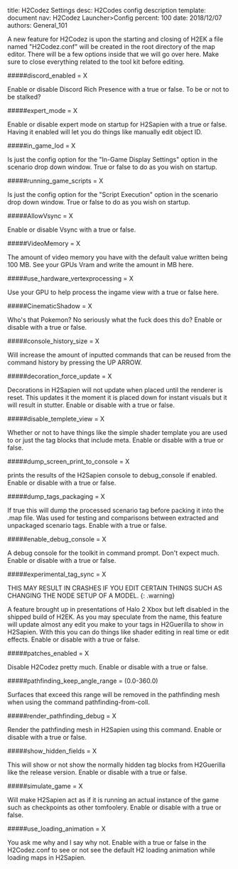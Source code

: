 title:      H2Codez Settings
desc:       H2Codes config description
template:   document
nav:        H2Codez Launcher>Config
percent:    100
date:       2018/12/07
authors:    General_101

A new feature for H2Codez is upon the starting and closing of H2EK a file named "H2Codez.conf" will be created in the root directory of the map editor.
There will be a few options inside that we will go over here. Make sure to close everything related to the tool kit before editing.
 
#####discord_enabled = X

Enable or disable Discord Rich Presence with a true or false. To be or not to be stalked?
 
#####expert_mode = X

Enable or disable expert mode on startup for H2Sapien with a true or false. Having it enabled will let you do things like manually edit object ID.
 
#####in_game_lod = X

Is just the config option for the "In-Game Display Settings" option in the scenario drop down window. True or false to do as you wish on startup.
 
#####running_game_scripts = X

Is just the config option for the "Script Execution" option in the scenario drop down window. True or false to do as you wish on startup.
 
#####AllowVsync = X

Enable or disable Vsync with a true or false.
 
#####VideoMemory = X

The amount of video memory you have with the default value written being 100 MB. See your GPUs Vram and write the amount in MB here.
 
#####use_hardware_vertexprocessing = X

Use your GPU to help process the ingame view with a true or false here.
 
#####CinematicShadow = X

Who's that Pokemon? No seriously what the fuck does this do? Enable or disable with a true or false.
 
#####console_history_size = X

Will increase the amount of inputted commands that can be reused from the command history by pressing the UP ARROW.
 
#####decoration_force_update = X

Decorations in H2Sapien will not update when placed until the renderer is reset. This updates it the moment it is placed down for instant visuals but it will result in stutter. Enable or disable with a true or false.
 
#####disable_templete_view = X

Whether or not to have things like the simple shader template you are used to or just the tag blocks that include meta. Enable or disable with a true or false.
 
#####dump_screen_print_to_console = X

prints the results of the H2Sapien console to debug_console if enabled. Enable or disable with a true or false.
 
#####dump_tags_packaging = X

If true this will dump the processed scenario tag before packing it into the .map file. Was used for testing and comparisons between extracted and unpackaged scenario tags. Enable with a true or false.
 
#####enable_debug_console = X

A debug console for the toolkit in command prompt. Don't expect much. Enable or disable with a true or false.
 
#####experimental_tag_sync = X

THIS MAY RESULT IN CRASHES IF YOU EDIT CERTAIN THINGS SUCH AS CHANGING THE NODE SETUP OF A MODEL.
{: .warning}

A feature brought up in presentations of Halo 2 Xbox but left disabled in the shipped build of H2EK. As you may speculate from the name, this feature will update almost any edit you make to your tags in H2Guerilla to show in H2Sapien.
With this you can do things like shader editing in real time or edit effects. Enable or disable with a true or false.
 
#####patches_enabled = X

Disable H2Codez pretty much. Enable or disable with a true or false.
 
#####pathfinding_keep_angle_range = (0.0-360.0)

Surfaces that exceed this range will be removed in the pathfinding mesh when using the command pathfinding-from-coll.
 
#####render_pathfinding_debug = X

Render the pathfinding mesh in H2Sapien using this command. Enable or disable with a true or false.
 
#####show_hidden_fields = X

This will show or not show the normally hidden tag blocks from H2Guerilla like the release version. Enable or disable with a true or false.
 
#####simulate_game = X

Will make H2Sapien act as if it is running an actual instance of the game such as checkpoints as other tomfoolery. Enable or disable with a true or false.
 
#####use_loading_animation = X

You ask me why and I say why not. Enable with a true or false in the H2Codez.conf to see or not see the default H2 loading animation while loading maps in H2Sapien.